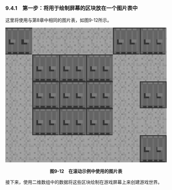### 9.4.1　第一步：将用于绘制屏幕的区块放在一个图片表中

这里将使用与第8章中相同的图片表，如图9-12所示。

![163.png](../images/163.png)
<center class="my_markdown"><b class="my_markdown">图9-12　在滚动示例中使用的图片表</b></center>

接下来，使用二维数组中的数据将这些区块绘制在游戏屏幕上来创建游戏世界。

